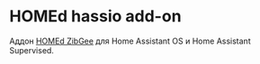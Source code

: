 # HOMEd hassio add-on

Аддон [HOMEd ZibGee](https://github.com/u236/homed-service-zigbee) для Home Assistant OS и Home Assistant Supervised.
